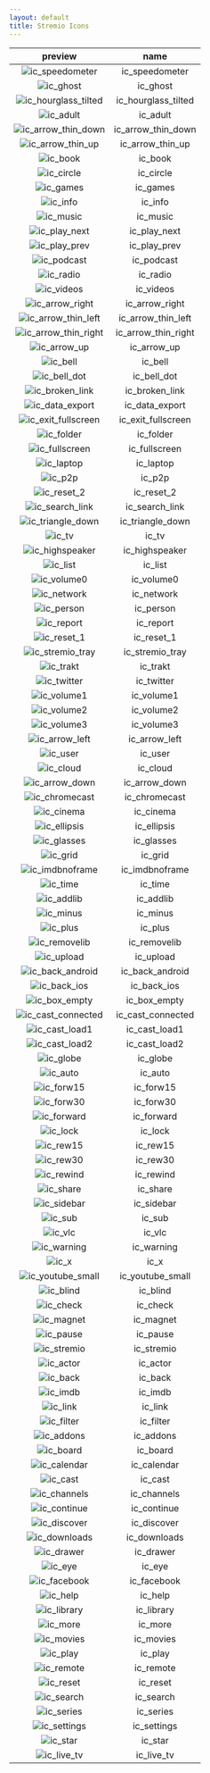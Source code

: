 ```yaml
---
layout: default
title: Stremio Icons
---
```


|preview|name|
|:---:|:---:|
|![ic_speedometer](ic_speedometer.png)|ic_speedometer|
|![ic_ghost](ic_ghost.png)|ic_ghost|
|![ic_hourglass_tilted](ic_hourglass_tilted.png)|ic_hourglass_tilted|
|![ic_adult](ic_adult.png)|ic_adult|
|![ic_arrow_thin_down](ic_arrow_thin_down.png)|ic_arrow_thin_down|
|![ic_arrow_thin_up](ic_arrow_thin_up.png)|ic_arrow_thin_up|
|![ic_book](ic_book.png)|ic_book|
|![ic_circle](ic_circle.png)|ic_circle|
|![ic_games](ic_games.png)|ic_games|
|![ic_info](ic_info.png)|ic_info|
|![ic_music](ic_music.png)|ic_music|
|![ic_play_next](ic_play_next.png)|ic_play_next|
|![ic_play_prev](ic_play_prev.png)|ic_play_prev|
|![ic_podcast](ic_podcast.png)|ic_podcast|
|![ic_radio](ic_radio.png)|ic_radio|
|![ic_videos](ic_videos.png)|ic_videos|
|![ic_arrow_right](ic_arrow_right.png)|ic_arrow_right|
|![ic_arrow_thin_left](ic_arrow_thin_left.png)|ic_arrow_thin_left|
|![ic_arrow_thin_right](ic_arrow_thin_right.png)|ic_arrow_thin_right|
|![ic_arrow_up](ic_arrow_up.png)|ic_arrow_up|
|![ic_bell](ic_bell.png)|ic_bell|
|![ic_bell_dot](ic_bell_dot.png)|ic_bell_dot|
|![ic_broken_link](ic_broken_link.png)|ic_broken_link|
|![ic_data_export](ic_data_export.png)|ic_data_export|
|![ic_exit_fullscreen](ic_exit_fullscreen.png)|ic_exit_fullscreen|
|![ic_folder](ic_folder.png)|ic_folder|
|![ic_fullscreen](ic_fullscreen.png)|ic_fullscreen|
|![ic_laptop](ic_laptop.png)|ic_laptop|
|![ic_p2p](ic_p2p.png)|ic_p2p|
|![ic_reset_2](ic_reset_2.png)|ic_reset_2|
|![ic_search_link](ic_search_link.png)|ic_search_link|
|![ic_triangle_down](ic_triangle_down.png)|ic_triangle_down|
|![ic_tv](ic_tv.png)|ic_tv|
|![ic_highspeaker](ic_highspeaker.png)|ic_highspeaker|
|![ic_list](ic_list.png)|ic_list|
|![ic_volume0](ic_volume0.png)|ic_volume0|
|![ic_network](ic_network.png)|ic_network|
|![ic_person](ic_person.png)|ic_person|
|![ic_report](ic_report.png)|ic_report|
|![ic_reset_1](ic_reset_1.png)|ic_reset_1|
|![ic_stremio_tray](ic_stremio_tray.png)|ic_stremio_tray|
|![ic_trakt](ic_trakt.png)|ic_trakt|
|![ic_twitter](ic_twitter.png)|ic_twitter|
|![ic_volume1](ic_volume1.png)|ic_volume1|
|![ic_volume2](ic_volume2.png)|ic_volume2|
|![ic_volume3](ic_volume3.png)|ic_volume3|
|![ic_arrow_left](ic_arrow_left.png)|ic_arrow_left|
|![ic_user](ic_user.png)|ic_user|
|![ic_cloud](ic_cloud.png)|ic_cloud|
|![ic_arrow_down](ic_arrow_down.png)|ic_arrow_down|
|![ic_chromecast](ic_chromecast.png)|ic_chromecast|
|![ic_cinema](ic_cinema.png)|ic_cinema|
|![ic_ellipsis](ic_ellipsis.png)|ic_ellipsis|
|![ic_glasses](ic_glasses.png)|ic_glasses|
|![ic_grid](ic_grid.png)|ic_grid|
|![ic_imdbnoframe](ic_imdbnoframe.png)|ic_imdbnoframe|
|![ic_time](ic_time.png)|ic_time|
|![ic_addlib](ic_addlib.png)|ic_addlib|
|![ic_minus](ic_minus.png)|ic_minus|
|![ic_plus](ic_plus.png)|ic_plus|
|![ic_removelib](ic_removelib.png)|ic_removelib|
|![ic_upload](ic_upload.png)|ic_upload|
|![ic_back_android](ic_back_android.png)|ic_back_android|
|![ic_back_ios](ic_back_ios.png)|ic_back_ios|
|![ic_box_empty](ic_box_empty.png)|ic_box_empty|
|![ic_cast_connected](ic_cast_connected.png)|ic_cast_connected|
|![ic_cast_load1](ic_cast_load1.png)|ic_cast_load1|
|![ic_cast_load2](ic_cast_load2.png)|ic_cast_load2|
|![ic_globe](ic_globe.png)|ic_globe|
|![ic_auto](ic_auto.png)|ic_auto|
|![ic_forw15](ic_forw15.png)|ic_forw15|
|![ic_forw30](ic_forw30.png)|ic_forw30|
|![ic_forward](ic_forward.png)|ic_forward|
|![ic_lock](ic_lock.png)|ic_lock|
|![ic_rew15](ic_rew15.png)|ic_rew15|
|![ic_rew30](ic_rew30.png)|ic_rew30|
|![ic_rewind](ic_rewind.png)|ic_rewind|
|![ic_share](ic_share.png)|ic_share|
|![ic_sidebar](ic_sidebar.png)|ic_sidebar|
|![ic_sub](ic_sub.png)|ic_sub|
|![ic_vlc](ic_vlc.png)|ic_vlc|
|![ic_warning](ic_warning.png)|ic_warning|
|![ic_x](ic_x.png)|ic_x|
|![ic_youtube_small](ic_youtube_small.png)|ic_youtube_small|
|![ic_blind](ic_blind.png)|ic_blind|
|![ic_check](ic_check.png)|ic_check|
|![ic_magnet](ic_magnet.png)|ic_magnet|
|![ic_pause](ic_pause.png)|ic_pause|
|![ic_stremio](ic_stremio.png)|ic_stremio|
|![ic_actor](ic_actor.png)|ic_actor|
|![ic_back](ic_back.png)|ic_back|
|![ic_imdb](ic_imdb.png)|ic_imdb|
|![ic_link](ic_link.png)|ic_link|
|![ic_filter](ic_filter.png)|ic_filter|
|![ic_addons](ic_addons.png)|ic_addons|
|![ic_board](ic_board.png)|ic_board|
|![ic_calendar](ic_calendar.png)|ic_calendar|
|![ic_cast](ic_cast.png)|ic_cast|
|![ic_channels](ic_channels.png)|ic_channels|
|![ic_continue](ic_continue.png)|ic_continue|
|![ic_discover](ic_discover.png)|ic_discover|
|![ic_downloads](ic_downloads.png)|ic_downloads|
|![ic_drawer](ic_drawer.png)|ic_drawer|
|![ic_eye](ic_eye.png)|ic_eye|
|![ic_facebook](ic_facebook.png)|ic_facebook|
|![ic_help](ic_help.png)|ic_help|
|![ic_library](ic_library.png)|ic_library|
|![ic_more](ic_more.png)|ic_more|
|![ic_movies](ic_movies.png)|ic_movies|
|![ic_play](ic_play.png)|ic_play|
|![ic_remote](ic_remote.png)|ic_remote|
|![ic_reset](ic_reset.png)|ic_reset|
|![ic_search](ic_search.png)|ic_search|
|![ic_series](ic_series.png)|ic_series|
|![ic_settings](ic_settings.png)|ic_settings|
|![ic_star](ic_star.png)|ic_star|
|![ic_live_tv](ic_live_tv.png)|ic_live_tv|